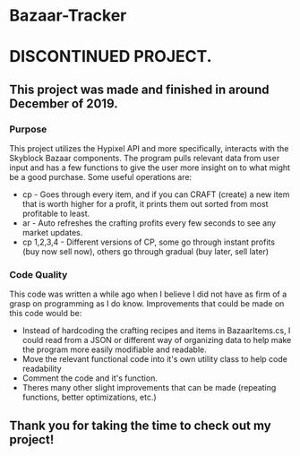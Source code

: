 # Bazaar-Tracker
# DISCONTINUED PROJECT.
## This project was made and finished in around December of 2019.

### Purpose
This project utilizes the Hypixel API and more specifically, interacts with the Skyblock Bazaar components.
The program pulls relevant data from user input and has a few functions to give the user more insight on to what might be a good purchase.
Some useful operations are:
- cp - Goes through every item, and if you can CRAFT (create) a new item that is worth higher for a profit, it prints them out sorted from most profitable to least.
- ar - Auto refreshes the crafting profits every few seconds to see any market updates.
- cp 1,2,3,4 - Different versions of CP, some go through instant profits (buy now sell now), others go through gradual (buy later, sell later) 

### Code Quality
This code was written a while ago when I believe I did not have as firm of a grasp on programming as I do know.
Improvements that could be made on this code would be:
- Instead of hardcoding the crafting recipes and items in BazaarItems.cs, I could read from a JSON or different way of organizing data to help make the program more easily modifiable and readable.
- Move the relevant functional code into it's own utility class to help code readability
- Comment the code and it's function. 
- Theres many other slight improvements that can be made (repeating functions, better optimizations, etc.) 

## Thank you for taking the time to check out my project!
